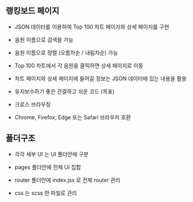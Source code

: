 ## 랭킹보드 페이지
- JSON 데이터를 이용하여 Top 100 차트 페이지와 상세 페이지를 구현

- 음원 이름으로 검색을 가능

- 음원 이름으로 정렬 (오름차순 / 내림차순) 가능

- Top 100 차트에서 각 음원을 클릭하면 상세 페이지로 이동

- 차트 페이지와 상세 페이지에 들어갈 정보는 JSON 데이터에 있는 내용을 활용

- 유지보수하기 좋은 간결하고 쉬운 코드 (목표)

- 크로스 브라우징

- Chrome, Firefox, Edge 또는 Safari 브라우저 호환

## 폴더구조
- 각각 세부 UI 는 UI 폴더안에 구분

- pages 폴더안에 전체 UI 집합

- router 폴더안에 index.jsx 로 전체 router 관리

- css 는 scss 한 파일로 관리
